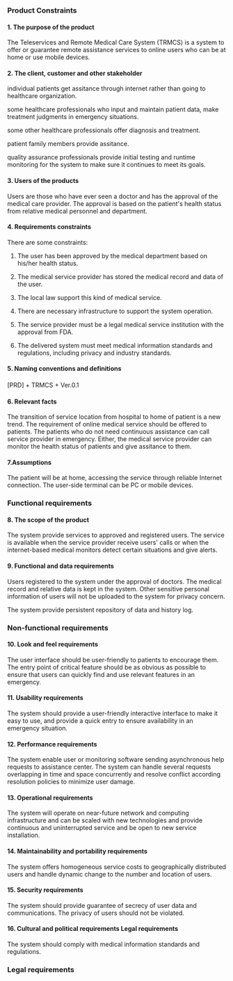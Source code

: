 ### Product Constraints

#### 1. The purpose of the product
The Teleservices and Remote Medical Care System (TRMCS) is a system to offer or guarantee remote assistance services to online users who can be at home or use mobile devices. 

#### 2. The client, customer and other stakeholder

individual  patients get assitance through internet rather than going to healthcare organization. 

some healthcare professionals who input and maintain patient data, make treatment judgments in emergency situations.

some other healthcare professionals offer diagnosis and treatment.

patient family members provide assitance.

quality assurance professionals provide initial testing and runtime monitoring for the system to make sure it continues to meet its goals.


#### 3. Users of the products

Users are those who have ever seen a doctor and has the approval of the medical care provider. The approval is based on the patient's health status from relative medical personnel and department. 



#### 4. Requirements constraints

There are some constraints:

1. The user has been approved by the medical department based on his/her health status.

2. The medical service provider has stored the medical record and data of the user.

3. The local law support this kind of medical service.

4. There are necessary infrastructure to support the system operation.

5. The service provider must be a legal medical service institution with the approval from FDA.

6. The delivered system must  meet  medical  information  standards  and  regulations, including privacy and industry standards.

   

#### 5. Naming conventions and definitions 

[PRD] + TRMCS + Ver.0.1　

#### 6. Relevant facts 

The transition of service location from hospital to home of patient is a new trend. The requirement of online medical service should be offered to patients. The patients who do not need continuous assistance can call service provider in emergency. Either, the medical service provider can monitor the health status of patients and give assitance to them.

#### 7.Assumptions

The patient will be at home, accessing the service through reliable Internet connection. The user-side terminal can be PC or mobile devices.

### Functional requirements 

#### 8. The scope of the product

The system provide services to approved and registered users. The service is available when the service provider receive users' calls or when the internet-based medical monitors detect certain situations and give alerts.

#### 9. Functional and data requirements

Users registered to the system under the approval of doctors. The medical record and relative data is kept in the system. Other sensitive personal information of users will not be uploaded to  the system for privacy concern.

The system provide persistent repository of data and history log.


### Non-functional requirements
#### 10. Look and feel requirements 

The user interface should be user-friendly to patients to encourage them. The entry point of critical feature should be as obvious as possible to ensure that users can quickly find and use relevant features in an emergency.

#### 11. Usability requirements 

The system should provide a user-friendly interactive interface to make it easy to use, and provide a quick entry to ensure availability in an emergency situation.

#### 12. Performance requirements

The system enable user or monitoring software sending asynchronous help requests to assistance center. The system can handle several requests overlapping in time and space concurrently and resolve conflict according resolution policies to minimize user damage.

#### 13. Operational requirements

The system will operate on near-future  network  and  computing  infrastructure and can be scaled with new technologies and provide continuous and uninterrupted service and be open to new service installation. 

####  14. Maintainability and portability requirements

The system offers homogeneous service costs to geographically distributed users and handle dynamic change to the number and location of users.

####  15. Security requirements

The system should provide guarantee of secrecy of user data and communications. The privacy of users should not be violated.

####  16. Cultural and political requirements Legal requirements 

The system should comply with medical information standards and regulations.

### Legal requirements 

